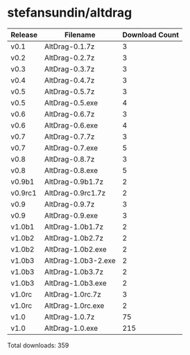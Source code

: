 # stefansundin/altdrag

Release | Filename | Download Count
------- | -------- | --------------
v0.1 | AltDrag-0.1.7z | 3
v0.2 | AltDrag-0.2.7z | 3
v0.3 | AltDrag-0.3.7z | 3
v0.4 | AltDrag-0.4.7z | 3
v0.5 | AltDrag-0.5.7z | 3
v0.5 | AltDrag-0.5.exe | 4
v0.6 | AltDrag-0.6.7z | 3
v0.6 | AltDrag-0.6.exe | 4
v0.7 | AltDrag-0.7.7z | 3
v0.7 | AltDrag-0.7.exe | 5
v0.8 | AltDrag-0.8.7z | 3
v0.8 | AltDrag-0.8.exe | 5
v0.9b1 | AltDrag-0.9b1.7z | 2
v0.9rc1 | AltDrag-0.9rc1.7z | 2
v0.9 | AltDrag-0.9.7z | 3
v0.9 | AltDrag-0.9.exe | 3
v1.0b1 | AltDrag-1.0b1.7z | 2
v1.0b2 | AltDrag-1.0b2.7z | 2
v1.0b2 | AltDrag-1.0b2.exe | 2
v1.0b3 | AltDrag-1.0b3-2.exe | 2
v1.0b3 | AltDrag-1.0b3.7z | 2
v1.0b3 | AltDrag-1.0b3.exe | 2
v1.0rc | AltDrag-1.0rc.7z | 3
v1.0rc | AltDrag-1.0rc.exe | 2
v1.0 | AltDrag-1.0.7z | 75
v1.0 | AltDrag-1.0.exe | 215

Total downloads: 359
